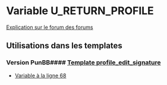 # Variable U_RETURN_PROFILE
[Explication sur le forum des forums](http://forum.forumactif.com/t294113-listing-des-variables#U_RETURN_PROFILE)
## Utilisations dans les templates
### Version PunBB#### [Template profile_edit_signature](punbb/profile_edit_signature.md)
* [Variable à la ligne 68](../punbb/profile_edit_signature.tpl#L68)